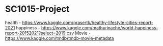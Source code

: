 # SC1015-Project
health - https://www.kaggle.com/prasertk/healthy-lifestyle-cities-report-2021
happiness - https://www.kaggle.com/mathurinache/world-happiness-report-20152021?select=2019.csv
Movie - https://www.kaggle.com/tmdb/tmdb-movie-metadata
